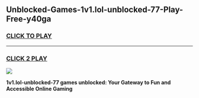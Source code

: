 
## Unblocked-Games-1v1.lol-unblocked-77-Play-Free-y40ga
<h3>
<a href="https://premium76.site?title=1v1.lol-unblocked-77&ref=18A1">CLICK TO PLAY</a></h3>
<hr>

<h3>
<a href="https://premium76.site?title=1v1.lol-unblocked-77&ref=18A1">CLICK 2 PLAY</a>
  
</h3>

<a href="https://premium76.site?title=1v1.lol-unblocked-77&ref=18A1"><img src="https://clearcache.store/games.png"></a>


**1v1.lol-unblocked-77 games unblocked: Your Gateway to Fun and Accessible Online Gaming**
